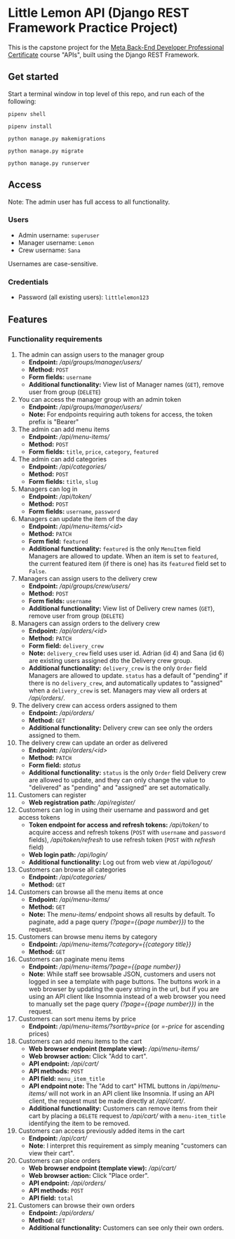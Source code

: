 # Little Lemon API (Django REST Framework Practice Project)

This is the capstone project for the [Meta Back-End Developer Professional Certificate](https://www.coursera.org/professional-certificates/meta-back-end-developer) course "APIs", built using the Django REST Framework.

## Get started

Start a terminal window in top level of this repo, and run each of the following:

`pipenv shell`

`pipenv install`

`python manage.py makemigrations`

`python manage.py migrate`

`python manage.py runserver`

## Access

Note: The admin user has full access to all functionality.

### Users
- Admin username: `superuser`
- Manager username: `Lemon`
- Crew username: `Sana`

Usernames are case-sensitive.

### Credentials
- Password (all existing users): `littlelemon123`

## Features
### Functionality requirements

1.	The admin can assign users to the manager group
    - **Endpoint:** */api/groups/manager/users/*
    - **Method:** `POST`
    - **Form fields:** `username`
    - **Additional functionality:** View list of Manager names (`GET`), remove user from group (`DELETE`)
2.	You can access the manager group with an admin token
    - **Endpoint:** */api/groups/manager/users/*
    - **Note:** For endpoints requiring auth tokens for access, the token prefix is "Bearer"
3.	The admin can add menu items
    - **Endpoint:** */api/menu-items/*
    - **Method:** `POST`
    - **Form fields:** `title`, `price`, `category`, `featured`
4.	The admin can add categories
    - **Endpoint:** */api/categories/*
    - **Method:** `POST`
    - **Form fields:** `title`, `slug`
5.	Managers can log in 
    - **Endpoint:** */api/token/*
    - **Method:** `POST`
    - **Form fields:** `username`, `password`
6.	Managers can update the item of the day
    - **Endpoint:** */api/menu-items/<id\>*
    - **Method:** `PATCH`
    - **Form field:** `featured`
    - **Additional functionality:** `featured` is the only `MenuItem` field Managers are allowed to update. When an item is set to `featured`, the current featured item (if there is one) has its `featured` field set to `False`.
7.	Managers can assign users to the delivery crew
    - **Endpoint:** */api/groups/crew/users/*
    - **Method:** `POST`
    - **Form fields:** `username`
    - **Additional functionality:** View list of Delivery crew names (`GET`), remove user from group (`DELETE`)
8.	Managers can assign orders to the delivery crew
    - **Endpoint:** */api/orders/<id\>*
    - **Method:** `PATCH`
    - **Form field:** `delivery_crew`
    - **Note:** `delivery_crew` field uses user id. Adrian (id 4) and Sana (id 6) are existing users assigned dto the Delivery crew group. 
    - **Additional functionality:** `delivery_crew` is the only `Order` field Managers are allowed to update. `status` has a default of "pending" if there is no `delivery_crew`, and automatically updates to "assigned" when a `delivery_crew` is set. Managers may view all orders at */api/orders/*.
9.	The delivery crew can access orders assigned to them
    - **Endpoint:** */api/orders/*
    - **Method:** `GET`
    - **Additional functionality:** Delivery crew can see only the orders assigned to them.
10. The delivery crew can update an order as delivered
    - **Endpoint:** */api/orders/<id\>*
    - **Method:** `PATCH`
    - **Form field:** *status*
    - **Additional functionality:** `status` is the only `Order` field Delivery crew are allowed to update, and they can only change the value to "delivered" as "pending" and "assigned" are set automatically.
11. Customers can register
    - **Web registration path:** */api/register/*
12. Customers can log in using their username and password and get access tokens
    - **Token endpoint for access and refresh tokens:** */api/token/* to acquire access and refresh tokens (`POST` with `username` and `password` fields), */api/token/refresh* to use refresh token (`POST` with *refresh* field)
    - **Web login path:** */api/login/*
    - **Additional functionality:** Log out from web view at */api/logout/*
13. Customers can browse all categories
    - **Endpoint:** */api/categories/*
    - **Method:** `GET`
14. Customers can browse all the menu items at once
    - **Endpoint:** */api/menu-items/*
    - **Method:** `GET`
    - **Note:** The *menu-items/* endpoint shows all results by default. To paginate, add a page query *(?page={{page number}})* to the request.
15. Customers can browse menu items by category
    - **Endpoint:** */api/menu-items/?category={{category title}}*
    - **Method:** `GET`
16. Customers can paginate menu items
    - **Endpoint:** */api/menu-items/?page={{page number}}*
    - **Note**: While staff see browsable JSON, customers and users not logged in see a template with page buttons. The buttons work in a web browser by updating the query string in the url, but if you are using an API client like Insomnia instead of a web browser you need to manually set the page query *(?page={{page number}})* in the request.
17. Customers can sort menu items by price
    - **Endpoint:** */api/menu-items/?sortby=price* (or *=-price* for ascending prices)
18. Customers can add menu items to the cart
    - **Web browser endpoint (template view):** */api/menu-items/*
    - **Web browser action:** Click "Add to cart".
    - **API endpoint:** */api/cart/*
    - **API methods:** `POST`
    - **API field:** `menu_item_title`
    - **API endpoint note:** The "Add to cart" HTML buttons in */api/menu-items/* will not work in an API client like Insomnia. If using an API client, the request must be made directly at */api/cart/*.
    - **Additional functionality:** Customers can remove items from their cart by placing a `DELETE` request to */api/cart/* with a `menu-item_title` identifying the item to be removed.
19. Customers can access previously added items in the cart
    - **Endpoint:** */api/cart/*
    - **Note**: I interpret this requirement as simply meaning "customers can view their cart".
20. Customers can place orders
    - **Web browser endpoint (template view):** */api/cart/*
    - **Web browser action:** Click "Place order".
    - **API endpoint:** */api/orders/*
    - **API methods:** `POST`
    - **API field:** `total`
21. Customers can browse their own orders
    - **Endpoint:** */api/orders/*
    - **Method:** `GET`
    - **Additional functionality:** Customers can see only their own orders.